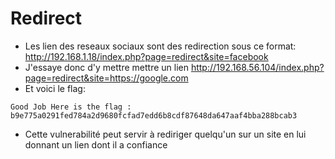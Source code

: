# Redirect

- Les lien des reseaux sociaux sont des redirection sous ce format:
http://192.168.1.18/index.php?page=redirect&site=facebook
- J'essaye donc d'y mettre mettre un lien
http://192.168.56.104/index.php?page=redirect&site=https://google.com
- Et voici le flag:
```
Good Job Here is the flag : b9e775a0291fed784a2d9680fcfad7edd6b8cdf87648da647aaf4bba288bcab3
```
- Cette vulnerabilité peut servir à rediriger quelqu'un sur un site en lui donnant un lien dont il a confiance
